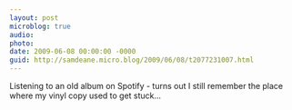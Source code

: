 ```yaml
---
layout: post
microblog: true
audio: 
photo: 
date: 2009-06-08 00:00:00 -0000
guid: http://samdeane.micro.blog/2009/06/08/t2077231007.html
---
```

Listening to an old album on Spotify - turns out I still remember the place where my vinyl copy used to get stuck...

